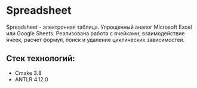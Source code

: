 # Spreadsheet

Spreadsheet - электронная таблица. Упрощенный аналог Microsoft Excel или Google Sheets.
Реализована работа с ячейками, взаимодействие ячеек, расчет формул, поиск и удаление циклических зависимостей.

## Стек технологий:
* Cmake 3.8
* ANTLR 4.12.0
